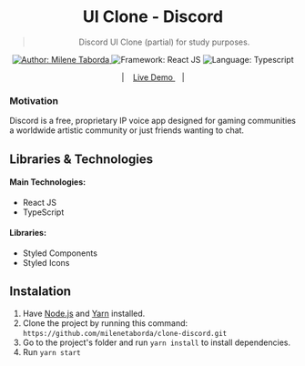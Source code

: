 
<h1 align="center" >UI Clone - Discord</h1>

<blockquote align="center">
  Discord UI Clone (partial) for study purposes.
</blockquote>

<p align="center">
  <a href="https://www.linkedin.com/in/milene-taborda/" target="_blank">
    <img alt="Author: Milene Taborda" src="https://img.shields.io/badge/Author-Milene Taborda-026aa7">
  </a>

  <img alt="Framework: React JS" src="https://img.shields.io/badge/Framework-React JS-026aa7">

  <img alt="Language: Typescript" src="https://img.shields.io/badge/Language-TypeScript-026aa7">
</p>

<p align="center">
|&nbsp;&nbsp;&nbsp;
  <a href="https://milene-taborda-dscord-clone.netlify.app/" target="_blank">
    Live Demo
  </a>
  &nbsp;&nbsp;&nbsp;|
</p>

### Motivation
Discord is a free, proprietary IP voice app designed for gaming communities a worldwide artistic community or just friends wanting to chat.

## Libraries & Technologies

#### Main Technologies:

- React JS
- TypeScript

#### Libraries:

- Styled Components
- Styled Icons


## Instalation

1. Have [Node.js](https://nodejs.org/en/) and [Yarn](https://yarnpkg.com/) installed.
1. Clone the project by running this command: `https://github.com/milenetaborda/clone-discord.git`
1. Go to the project's folder and run `yarn install` to install dependencies.
1. Run `yarn start`
